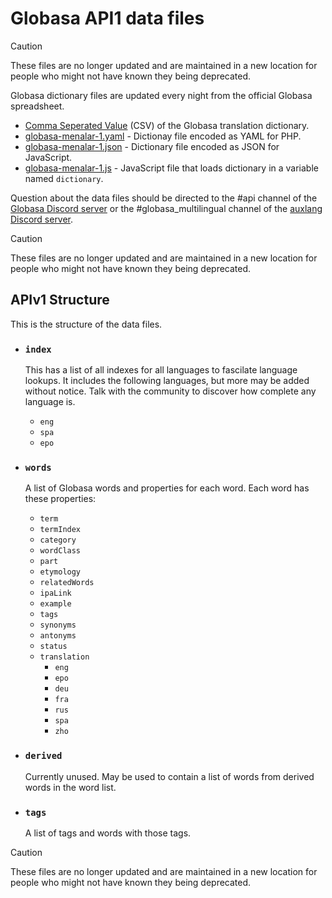 # Globasa API1 data files

> [!CAUTION]
> These files are no longer updated and are maintained in a new location for people who might not have known they being deprecated.

Globasa dictionary files are updated every night from the official Globasa spreadsheet.

*   [Comma Seperated Value](https://cdn.globasa.net/api1/globasa-basili-menalar-1.csv) (CSV) of the Globasa translation dictionary.
*   [globasa-menalar-1.yaml](https://cdn.globasa.net/globasa-menalar-1.yaml) - Dictionay file encoded as YAML for PHP.
*   [globasa-menalar-1.json](https://cdn.globasa.net/globasa-menalar-1.json) - Dictionary file encoded as JSON for JavaScript.
*   [globasa-menalar-1.js](https://cdn.globasa.net/globasa-menalar-1.js) - JavaScript file that loads dictionary in a variable named `dictionary`.

Question about the data files should be directed to the #api channel of the [Globasa Discord server](https://discordapp.com/invite/x5crvCa) or the #globasa\_multilingual channel of the [auxlang Discord server](https://discord.gg/tyYHheM).

> [!CAUTION]
> These files are no longer updated and are maintained in a new location for people who might not have known they being deprecated.

## APIv1 Structure

This is the structure of the data files.

*   ### `index`
    
    This has a list of all indexes for all languages to fascilate language lookups. It includes the following languages, but more may be added without notice. Talk with the community to discover how complete any language is.
    
    *   `eng`
    *   `spa`
    *   `epo`
    
*   ### `words`
    
    A list of Globasa words and properties for each word. Each word has these properties:
    
    *   `term`
    *   `termIndex`
    *   `category`
    *   `wordClass`
    *   `part`
    *   `etymology`
    *   `relatedWords`
    *   `ipaLink`
    *   `example`
    *   `tags`
    *   `synonyms`
    *   `antonyms`
    *   `status`
    *   `translation`
        *   `eng`
        *   `epo`
        *   `deu`
        *   `fra`
        *   `rus`
        *   `spa`
        *   `zho`
*   ### `derived`
    
    Currently unused. May be used to contain a list of words from derived words in the word list.
    
*   ### `tags`
    
    A list of tags and words with those tags.

> [!CAUTION]
> These files are no longer updated and are maintained in a new location for people who might not have known they being deprecated.
